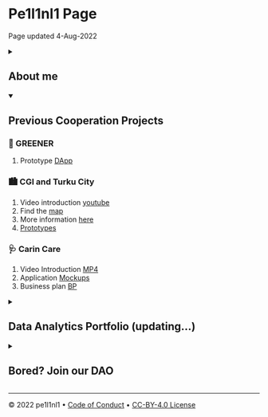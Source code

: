 <!--
  <<< Author notes: Header of the course >>>
  Include a 1280×640 image, course title in sentence case, and a concise description in emphasis.
  In your repository settings: enable template repository, add your 1280×640 social image, auto delete head branches.
  Add your open source license, GitHub uses Creative Commons Attribution 4.0 International.
-->

# Pe1l1nl1 Page

Page updated 4-Aug-2022 

<!--
--
-->

<!--step0

endstep0-->


<details id=1>
<summary><h2> About me </h2></summary>

Page made of GitHub Pages + Jekyll +  🐆
  
My Github recent [posts](https://github.com/pe1l1nl1/pe1l1nl1/tree/main/_posts)

Check out my updated [curriculum vitae](https://www.overleaf.com/read/xfjssmknscmk). 

Contact me via [LinkedIn](https://www.linkedin.com/in/peill/).

<!--### :keyboard: Activity: Enable GitHub Pages
   
-->
</details>



<!--
  <<< Author notes: Step 2 >>>
  --
-->

<details id=2 open>
<summary><h2> Previous Cooperation Projects </h2></summary>
  
  
### 🌳 GREENER 
  
  1. Prototype [DApp](https://www.figma.com/file/rXd6Rv6HUjVkVKzRBiahdK/GREENER?node-id=5%3A4226)
 

### 🏙️ CGI and Turku City 

1. Video introduction [youtube](https://youtu.be/DzbcShljmQE)
1. Find the [map](https://github.com/JenyaPu/TurkuLife)
1. More information [here](https://docs.google.com/document/d/13oTHdf4OECJiRPGcbx-3KOHWM1PB6sHP5Sln7sGCDWU)
1. [Prototypes](https://www.figma.com/file/UYBYJqylGACqRsoCqFXaya/TurkuLife?node-id=0%3A1) 
  

### 🩺 Carin Care 
  
  1. Video Introduction [MP4](https://drive.google.com/file/d/14QsI-M7mFE1IC4Np_Pi7CbV5Rf-eBLlw/view?usp=sharing)
  1. Application [Mockups](https://drive.google.com/drive/folders/1JJW1T8wotbHnFh1VvcZhosu5_zAbt4dW?usp=sharing)
  1. Business plan [BP](https://drive.google.com/file/d/1fzfqZ-N-q1kwSXKrHhDfqdtJjniIasJY/view?usp=sharing)

</details>

<details id=3>
  
<summary><h2> Data Analytics Portfolio (updating...) </h2></summary>

Updated 4-Aug-2022 05:17 AM 🌟 

1. Simple Data Analytics Projects [here](https://github.com/pe1l1nl1/Data-Analytics-Projects) 
  


</details>



<details id=4>
  
<summary><h2> Bored? Join our DAO </h2></summary>

Join our DAO or form a subDAO with us 🌟 

### 👧 KinderKarten DAO 

<!--
  KinderKarten DAO is focused on children’s, girls’ and women’s education, career development, and entrepreneurship on Web 3.0 
  
-->
1. Notion coming ..[Notion](https://www.notion.so/KinderKarten-07ec10f3ea104a018c2d15e124cee5c5) 


</details>

<!--

### :keyboard: Activity: Create a blog post

1. Browse to the `my-pages` branch.
1. Click the `Add file` dropdown menu and then on `Create new file`.
1. Name the file `_posts/YYYY-MM-DD-title.md`.
1. Replace the `YYYY-MM-DD` with today's date, and change the `title` of your first blog post if you'd like.
   > If you do edit the title, make sure there are hyphens between your words.
   > If your blog post date doesn't follow the correct date convention, you'll receive an error and your site won't build. For more information, see "[Page build failed: Invalid post date](https://docs.github.com/en/pages/setting-up-a-github-pages-site-with-jekyll/troubleshooting-jekyll-build-errors-for-github-pages-sites)".
1. Type the following content at the top of your blog post:
   ```yaml
   ---
   title: "YOUR-TITLE"
   date: YYYY-MM-DD
   ---
   ```

  
<img src=https://octodex.github.com/images/constructocat2.jpg alt=celebrate width=300 align=right>

-->
---

&copy; 2022 pe1l1nl1 &bull; [Code of Conduct](https://www.contributor-covenant.org/version/2/1/code_of_conduct/code_of_conduct.md) &bull; [CC-BY-4.0 License](https://creativecommons.org/licenses/by/4.0/legalcode)
